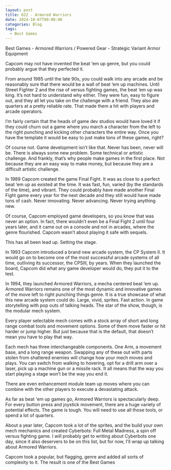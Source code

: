 ```yaml
---
layout: post
title: 622 - Armored Warriors
date: 2024-10-07T00:00:00
categories: Blog
tags:
  - Best Games
---
```

Best Games - Armored Warriors / Powered Gear - Strategic Variant Armor Equipment

Capcom may not have invented the beat ‘em up genre, but you could probably argue that they perfected it.

From around 1985 until the late 90s, you could walk into any arcade and be reasonably sure that there would be a wall of beat ‘em up machines. Until Street Fighter 2 and the rise of versus fighting games, the beat ‘em up was king. It’s not hard to understand why either. They were fun, easy to figure out, and they all let you take on the challenge with a friend. They also ate quarters at a pretty reliable rate. That made them a hit with players and arcade operators. 

I’m fairly certain that the heads of game dev studios would have loved it if they could churn out a game where you march a character from the left to the right punching and kicking other characters the entire way. Once you have the template it would be easy to just make tons of these games, right?

Of course not. Game development isn’t like that. Never has been, never will be. There is always some new problem. Some technical or artistic challenge. And frankly, that’s why people make games in the first place. Not because they are an easy way to make money, but because they are a difficult artistic challenge.

In 1989 Capcom created the game Final Fight. It was as close to a perfect beat ‘em up as existed at the time. It was fast, fun, varied (by the standards of the time), and vibrant. They could probably have made another Final Fight game every year for the next decade and they still would have made tons of cash. Never innovating. Never advancing. Never trying anything new. 

Of course, Capcom employed game developers, so you know that was never an option. In fact, there wouldn’t even be a Final Fight 2 until four years later, and it came out on a console and not in arcades, where the genre flourished. Capcom wasn’t about playing it safe with sequels.

This has all been lead up. Setting the stage. 

In 1993 Capcom introduced a brand new arcade system, the CP System II. It would go on to become one of the most successful arcade systems of all time, outliving its successor, the CPSIII, by years. When they launched the board, Capcom did what any game developer would do, they put it to the test.

In 1994, they launched Armored Warriors, a mecha centered beat ‘em up. Armored Warriors remains one of the most dynamic and innovative games of the move left to right punching things genre. It is a true showcase of what this new arcade system could do. Large, vivid, sprites. Fast action. In game storytelling with pop outs of talking heads. The star of the show, though, is the modular mech system.

Every player selectable mech comes with a stock array of short and long range combat tools and movement options. Some of them move faster or hit harder or jump higher. But just because that is the default, that doesn’t mean you have to play that way.

Each mech has three interchangeable components. One Arm, a movement base, and a long range weapon. Swapping any of these out with parts stolen from shattered enemies will change how your mech moves and plays. You can switch from walking to hovering, opt for a drill arm over a laser, pick up a machine gun or a missile rack. It all means that the way you start playing a stage won’t be the way you end it.

There are even enhancement module team up moves where you can combine with the other players to execute a devastating attack. 

As far as beat 'em up games go, Armored Warriors is spectacularly deep. For every button press and joystick movement, there are a huge variety of potential effects. The game is tough. You will need to use all those tools, or spend a lot of quarters. 

About a year later, Capcom took a lot of the sprites, and the build your own mech mechanics and created Cyberbots: Full Metal Madness, a spin off versus fighting game. I will probably get to writing about Cyberbots one day, since it also deservers to be on this list, but for now, I'll wrap up talking about Armored Warriors.

Capcom took a popular, but flagging, genre and added all sorts of complexity to it. The result is one of the Best Games
